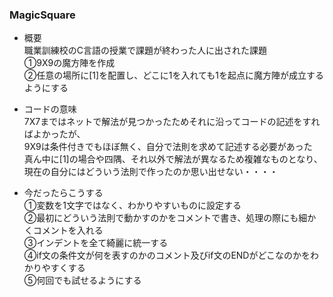 ### MagicSquare

* 概要  
職業訓練校のC言語の授業で課題が終わった人に出された課題  
①9X9の魔方陣を作成  
②任意の場所に[1]を配置し、どこに1を入れても1を起点に魔方陣が成立するようにする

* コードの意味  
7X7まではネットで解法が見つかったためそれに沿ってコードの記述をすればよかったが、  
9X9は条件付きでもほぼ無く、自分で法則を求めて記述する必要があった  
真ん中に[1]の場合や四隅、それ以外で解法が異なるため複雑なものとなり、  
現在の自分にはどういう法則で作ったのか思い出せない・・・・

* 今だったらこうする  
①変数を1文字ではなく、わかりやすいものに設定する  
②最初にどういう法則で動かすのかをコメントで書き、処理の際にも細かくコメントを入れる  
③インデントを全て綺麗に統一する  
④if文の条件文が何を表すのかのコメント及びif文のENDがどこなのかをわかりやすくする  
⑤何回でも試せるようにする
